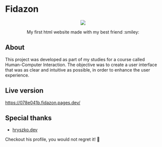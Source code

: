 # Fidazon
<p align="center">
  <img src="https://user-images.githubusercontent.com/83137313/225611957-b2809df9-558f-4a9a-9eae-8d11867b471d.png">
</p>
<p align="center">
My first html website made with my best friend :smiley:
</p>

## About
This project was developed as part of my studies for a course called Human-Computer Interaction. The objective was to create a user interface that was as clear and intuitive as possible, in order to enhance the user experience.

## Live version
https://078e041b.fidazon.pages.dev/

## Special thanks
- [hryszko.dev](https://github.com/SimonHryszko) </br>

Checkout his profile, you would not regret it! :monocle_face: 
